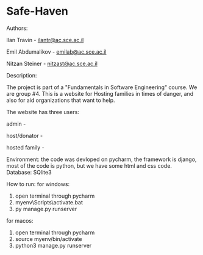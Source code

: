 # Safe-Haven
 
Authors: 

Ilan Travin - ilantr@ac.sce.ac.il

Emil Abdumalikov - emilab@ac.sce.ac.il

Nitzan Steiner - nitzast@ac.sce.ac.il

Description:

The project is part of a "Fundamentals in Software Engineering" course. We are group #4. This is a website for Hosting families in times of danger, and also for aid organizations that want to help.

The website has three users:

admin -

host/donator -

hosted family - 

Environment: the code was devloped on pycharm, the framework is django, most of the code is python, but we have some html and css code. Database: SQlite3

How to run:
for windows:
1. open terminal through pycharm
2. myenv\Scripts\activate.bat
3. py manage.py runserver

for macos:
1. open terminal through pycharm
2. source myenv/bin/activate
3. python3 manage.py runserver
